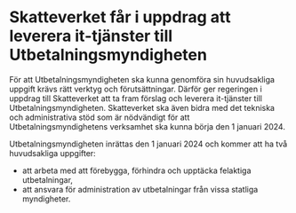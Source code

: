 # Skatteverket får i uppdrag att leverera it-tjänster till Utbetalningsmyndigheten

För att Utbetalningsmyndigheten ska kunna genomföra sin huvudsakliga uppgift krävs rätt verktyg och förutsättningar. Därför ger regeringen i uppdrag till Skatteverket att ta fram förslag och leverera it\-tjänster till Utbetalningsmyndigheten. Skatteverket ska även bidra med det tekniska och administrativa stöd som är nödvändigt för att Utbetalningsmyndighetens verksamhet ska kunna börja den 1 januari 2024\.

Utbetalningsmyndigheten inrättas den 1 januari 2024 och kommer att ha två huvudsakliga uppgifter:

* att arbeta med att förebygga, förhindra och upptäcka felaktiga utbetalningar,
* att ansvara för administration av utbetalningar från vissa statliga myndigheter.
